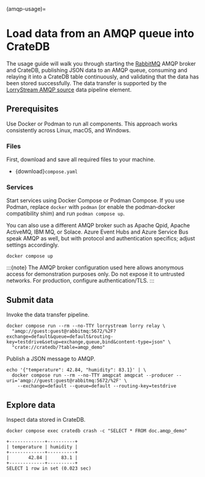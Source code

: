 (amqp-usage)=

# Load data from an AMQP queue into CrateDB

The usage guide will walk you through starting the [RabbitMQ] AMQP broker
and CrateDB, publishing JSON data to an AMQP queue, consuming and relaying
it into a CrateDB table continuously, and validating that the data has
been stored successfully.
The data transfer is supported by the [LorryStream AMQP source] data
pipeline element.

## Prerequisites

Use Docker or Podman to run all components. This approach works consistently
across Linux, macOS, and Windows.

### Files

First, download and save all required files to your machine.
- {download}`compose.yaml`

### Services

Start services using Docker Compose or Podman Compose.
If you use Podman, replace `docker` with `podman` (or enable the podman‑docker
compatibility shim) and run `podman compose up`.

You can also use a different AMQP broker such as
Apache Qpid, Apache ActiveMQ, IBM MQ, or Solace. Azure Event Hubs and Azure Service
Bus speak AMQP as well, but with protocol and authentication specifics; adjust
settings accordingly.

```shell
docker compose up
```

:::{note}
The AMQP broker configuration used here allows anonymous access for
demonstration purposes only. Do not expose it to untrusted networks. For
production, configure authentication/TLS.
:::

## Submit data

Invoke the data transfer pipeline.
```shell
docker compose run --rm --no-TTY lorrystream lorry relay \
  "amqp://guest:guest@rabbitmq:5672/%2F?exchange=default&queue=default&routing-key=testdrive&setup=exchange,queue,bind&content-type=json" \
  "crate://cratedb/?table=amqp_demo"
```

Publish a JSON message to AMQP.
```shell
echo '{"temperature": 42.84, "humidity": 83.1}' | \
  docker compose run --rm --no-TTY amqpcat amqpcat --producer --uri='amqp://guest:guest@rabbitmq:5672/%2F' \
    --exchange=default --queue=default --routing-key=testdrive
```

## Explore data

Inspect data stored in CrateDB.
```shell
docker compose exec cratedb crash -c "SELECT * FROM doc.amqp_demo"
```
```psql
+-------------+----------+
| temperature | humidity |
+-------------+----------+
|       42.84 |     83.1 |
+-------------+----------+
SELECT 1 row in set (0.023 sec)
```


[LorryStream AMQP source]: https://lorrystream.readthedocs.io/source/amqp.html
[RabbitMQ]: https://www.rabbitmq.com/
